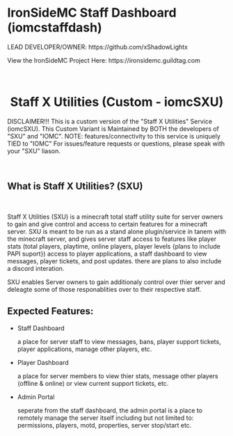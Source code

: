# IronSideMC Staff Dashboard (iomcstaffdash)
<p> LEAD DEVELOPER/OWNER: https://github.com/xShadowLightx </p>
<p>View the IronSideMC Project Here: https://ironsidemc.guildtag.com </p>
<br>
<h1 align="center">Staff X Utilities (Custom - iomcSXU)</h1>
<p>
 DISCLAIMER!!!
 This is a custom version of the "Staff X Utilities" Service (iomcSXU). This Custom Variant is Maintained by BOTH the developers of "SXU" and "IOMC". NOTE: features/connectivity 
 to this service is uniquely TIED to "IOMC" For issues/feature requests or questions, please speak with your "SXU" liason.
</p>

<br>

<h2>
    What is Staff X Utilities? (SXU)
</h2>

<br>

<p>
    Staff X Utilities (SXU) is a minecraft total staff utility suite for server owners to gain and give control and access to certain features for a minecraft server. SXU is meant to be run as a stand alone plugin/service in tanem with the minecraft server, and gives server staff access to features like player stats (total players, playtime, online players, player levels {plans to include PAPI suport}) access to player applications, a staff dashboard to view messages, player tickets, and post updates. there are plans to also include a discord interation.
</p>
<p>
    SXU enables Server owners to gain additionaly control over thier server and deleagte some of those responablities over to their respective staff.
</p>


<h2> Expected Features: </h2>
<ul>
    <li> Staff Dashboard</li>
    <p> a place for server staff to view messages, bans, player support tickets, player applications, manage other players, etc.</p>
    <li> Player Dashboard</li>
    <p> a place for server members to view thier stats, message other players (offline & online) or view current support tickets, etc.</p>
    <li> Admin Portal</li>
    <p> seperate from the staff dashboard, the admin portal is a place to remotely manage the server itself including but not limited to: permissions, players, motd, properties, server stop/start etc. </p>
</ul>
